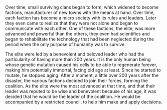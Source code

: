 Over time, small surviving clans began to form, which widened to become factions, manufacturer of new towns with the means at hand. Over time, each faction has become a micro society with its rules and leaders. Later they even came to realize that they were not alone and began to communicate with each other. One of these factions, the elite, was more advanced and powerful than the others, they even had scientifics and began to rehabilitate the technology that had been neglected during the period when the only purpose of humanity was to survive.

The elite were led by a benevolent and beloved leader who had the particularity of having more than 200 years. It is the only human being whose genetic mutation caused his cells to be able to regenerate forever, making him potentially immortal, facing old age at least. Since he started to mutate, he stopped aging. After a moment, a little over 200 years after the disaster, the various factions decided to join their forces, forming the coalition. As the elite were the most advanced at that time, and that their leader was reputed to be wise and benevolent because of his age, it was decided that he would be the leader of the coalition. He would be accompanied by a restricted council, to help him make and apply decisions.

